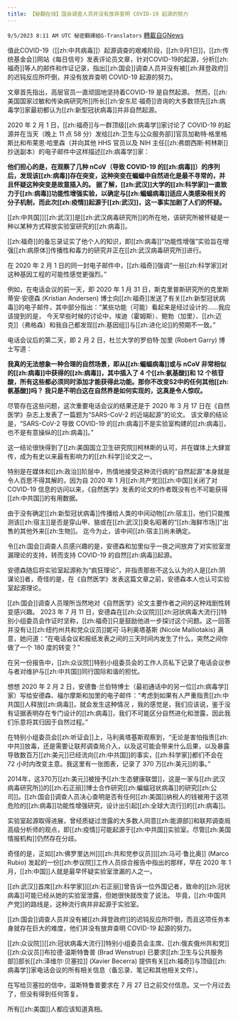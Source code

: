 ```yaml
---
title: 【秘翻在线】国会调查人员并没有放弃查明 COVID-19 起源的努力
---
```

`9/5/2023 8:11 AM UTC 秘密翻譯組G-Translators` [轉載自GNews](https://gnews.org/articles/1646609)

值此COVID-19（[[zh:中共病毒]]）起源调查的艰难阶段，[[zh:9月1日]]，[[zh:传统基金会]]网站《每日信号》发表评论员文章，针对COVID-19的起源，分析[[zh:福奇]]等人的邮件和作证记录，指出[[zh:国会]]调查人员并没有被[[zh:拜登政府]]的迟钝反应所吓倒，并没有放弃查明 COVID-19 起源的努力。

文章首先指出，高层官员一直顽固地坚持着COVID-19 是自然起源。 然而，[[zh:美国国家过敏和传染病研究所]]所长[[zh:安东尼·福奇]]咨询的大多数领先[[zh:病毒学]]家最初都认为[[zh:新型冠状病毒]]并非自然起源。

2020 年 2 月 1 日，[[zh:福奇]]与一群顶级[[zh:病毒学]]家讨论了 COVID-19 的起源并在当天（晚上 11 点 58 分）发给[[zh:卫生与公众服务部]]官员加勒特·格里格斯比和布莱恩·哈里森（并向其他 HHS 官员以及 NIH 主任[[zh:弗朗西斯·柯林斯]]抄送副本）的电子邮件中这样描述[[zh:病毒学]]家：

**他们担心的是，在观察了几种 nCoV（导致 COVID-19 的[[zh:病毒]]）的序列后，发现该[[zh:病毒]]存在突变，这种突变在蝙蝠中自然进化是最不寻常的，并且怀疑这种突变是故意插入的。 据了解，[[zh:武汉]]大学的[[zh:科学家]]一直致力于[[zh:病毒]]功能性增强实验，以确定与[[zh:蝙蝠病毒]]适应人类感染相关的分子机制，而此次[[zh:疫情]]起源于[[zh:武汉]]，这一事实加剧了人们的怀疑。**

 [[zh:中共国]][[zh:武汉]]是[[zh:武汉病毒研究所]]的所在地，该研究所被怀疑是一种以某种方式释放实验室研究的[[zh:病毒]]。

[[zh:福奇]]的备忘录证实了他个人的知识，即[[zh:病毒]]“功能性增强”实验旨在增强[[zh:病原体]]传播性和毒力的研究并正在[[zh:武汉病毒研究所]]进行。

在 2020 年 2 月 1 日的同一封电子邮件中，[[zh:福奇]]强调“一些[[zh:科学家]]对这种基因工程的可能性感觉更强烈。”

例如，在电话会议的前一天，即 2020 年 1 月 31 日，斯克里普斯研究所的克里斯蒂安·安德森 (Kristian Andersen) 博士向[[zh:福奇]]发送了有关[[zh:新型冠状病毒]]的电子邮件，其中部分指出：“某些功能（可能）看起来是经过设计的……我应该提到的是， 今天早些时候的讨论中，埃迪（霍姆斯）、鲍勃（加里）、[[zh:迈克]]（弗格森）和我自己都发现[[zh:基因组]]与[[zh:进化论]]的预期不一致。”

电话会议后的第二天，即 2 月 2 日，杜兰大学的罗伯特·加里 (Robert Garry) 博士写道：

**我真的无法想象一种合理的自然场景，即从[[zh:蝙蝠病毒]]或与 nCoV 非常相似的[[zh:病毒]]中获得的[[zh:病毒]]，其中插入了 4 个[[zh:氨基酸]]和 12 个核苷酸，所有这些都必须同时添加才能获得此功能。那你不改变S2中的任何其他[[zh:氨基酸]]吗？ 我只是不明白这在自然界是如何实现的，这真是令人惊叹。**

尽管存在这些问题，这次重要电话会议的结果还是于 2020 年 3 月 17 日在《自然医学》杂志上发表了一篇题为“SARS-CoV-2 的近端起源”的论文。 该文章的结论是，“SARS-CoV-2 导致 COVID-19 的[[zh:病毒]]不是实验室构建的[[zh:病毒]]，也不是有意操纵的[[zh:病毒]]。”

这一结论很快得到了[[zh:美国国立卫生研究院]]柯林斯的认可，并在媒体上大肆宣传，成为有史以来最有影响力的[[zh:科学]]论文之一。

特别是在媒体和[[zh:政治]]阶层中，热情地接受这种流行病的“自然起源”本身就是令人百思不得其解的，因为自 2020 年 1 月[[zh:共产党]][[zh:中国]]关闭了对 COVID-19 信息的访问以来，《自然医学》发表的论文的作者既没有也不可能获得[[zh:中共国]]的有用数据。

由于没有确定[[zh:新型冠状病毒]]传播给人类的中间动物[[zh:宿主]]，他们只能推测该[[zh:宿主]]是否是穿山甲、貉或在[[zh:武汉]]臭名昭著的“[[zh:海鲜市场]]”出售的其他外来[[zh:生物]]。 迄今为止，该中间[[zh:宿主]]尚未确定。

令[[zh:国会]]调查人员感兴趣的是，安德森和加里似乎一夜之间放弃了对实验室泄漏理论的支持，转而支持 COVID-19 的自然[[zh:病毒]]起源。

 安德森随后将实验室起源称为“疯狂理论”，并指责那些不这么认为的人是[[zh:阴谋论]]者，奇怪的是，在《自然医学》发表这篇文章之前，安德森本人也认可实验室起源理论。

[[zh:国会]]调查人员理所当然地对《自然医学》论文主要作者之间的这种戏剧性转变感兴趣。 2023 年 7 月 11 日，安德森在[[zh:众议院]][[zh:冠状病毒大流行]]特别小组委员会作证时坚称，[[zh:福奇]]只是鼓励他进一步探讨这个问题。这一回答并没有让[[zh:纽约州共和党众议员]]妮可·马利奥塔基斯 (Nicole Malliotakis) 满意，她问道：“在电话会议和报纸发表之间的三天时间内发生了什么，突然之间你做了一个 180 度的转变？”

在另一份报告中，[[zh:众议院]]特别小组委员会的工作人员私下记录了电话会议参与者对维护与[[zh:中共国]]同行国际和谐的担忧。

想想 2020 年 2 月 2 日，安德鲁·兰伯特博士（最初通话中的另一位[[zh:病毒学]]家）写给安德森、福尔摩斯和加里的电子邮件：“考虑到如果有人严重指责[[zh:中共国]]人释放[[zh:病毒]]，就会发生这种情况 ，我的感觉是，我们应该说，鉴于没有证据表明存在专门设计的[[zh:病毒]]，我们不可能区分自然进化和泄露，因此我们乐意将其归因于自然过程。”

在特别小组委员会[[zh:听证会]]上，马利奥塔基斯观察到，“无论是害怕指责[[zh:中共]]放毒，还是需要让联邦调查局介入，以及这可能会带来什么后果，以及暴露导致数百万[[zh:美元]]已经流向[[zh:中共国]]的事实，[[zh:科学家]]都们不会在 72 小时内改变主意。我这里有一张图表，记录了 370 万[[zh:美元]]的事。”

 2014年，这370万[[zh:美元]]被授予[[zh:生态健康联盟]]，这是一家与[[zh:武汉病毒研究所]]的[[zh:石正丽]]博士合作研究[[zh:蝙蝠冠状病毒]]的研究[[zh:公司]]。[[zh:国会]]调查人员决心查明是否有任何[[zh:美国]]纳税人的钱被用于这项危险的[[zh:病毒]]功能性增强研究，设计出引起[[zh:全球大流行]]的[[zh:病毒]]。

实验室起源取得进展，曾经质疑过泄露的大多数人同意[[zh:能源部]]和联邦调查局高级分析师的观点，即[[zh:疫情]]可能起源于[[zh:中共国]]实验室。尽管[[zh:美国情报机构]]仍然存在分歧。

奇怪的是，正如[[zh:佛罗里达州]][[zh:共和党参议员]][[zh:马可·鲁比奥]] (Marco Rubio) 发起的一份[[zh:参议院]]工作人员综合报告中指出的那样，早在 2020 年 1 月，[[zh:中国]]人就是最早怀疑实验室泄漏的人之一。

[[zh:武汉]]首席[[zh:科学家]][[zh:石正丽]]曾告诉一位外国记者，致命的[[zh:冠状病毒]]可能已经从她的实验室泄露，但她很快就改变了说法。 毕竟，[[zh:中国共产党]]的路线是，这种流行病并非起源于实验室。

[[zh:国会]]调查人员并没有被[[zh:拜登政府]]的迟钝反应所吓倒，而且这项任务本身就存在巨大的难度，他们并没有放弃查明 COVID-19 起源的努力。

[[zh:众议院]][[zh:冠状病毒大流行]]特别小组委员会主席、[[zh:俄亥俄州共和党]][[zh:众议员]]布拉德·温斯特鲁普 (Brad Wenstrup) 已要求[[zh:卫生与公共服务部]]部长[[zh:泽维尔·贝塞拉]] (Xavier Becerra) 提供有关[[zh:福奇]]与顶级[[zh:病毒学]]家电话会议的所有相关信息（备忘录、笔记和其他相关文件）。

在写给贝塞拉的信中，温斯特鲁普要求在 7 月 27 日之前交付信息。又一个月过去了，但没有得到任何答复。

所有[[zh:美国]]人都应该知道真相。
